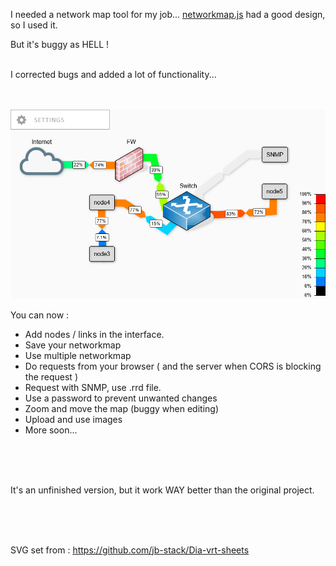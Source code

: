 

I needed a network map tool for my job... [networkmap.js](https://github.com/otm/networkmap.js) had a good design, so I used it.

But it's buggy as HELL !

<br/>
I corrected bugs and added a lot of functionality...
<br/>
<br/><br/>

![screenshot](img/networkmap.png)


You can now :

- Add nodes / links in the interface.
- Save your networkmap
- Use multiple networkmap
- Do requests from your browser ( and the server when CORS is blocking the request )
- Request with SNMP, use .rrd file.
- Use a password to prevent unwanted changes
- Zoom and move the map (buggy when editing)
- Upload and use images
- More soon...

<br/><br/><br/>

It's an unfinished version, but it work WAY better than the original project.

<br/><br/><br/>

SVG set from : https://github.com/jb-stack/Dia-vrt-sheets
